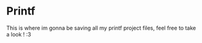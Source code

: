 # Printf

This is where im gonna be saving all my printf project files, feel free to take a look ! :3
